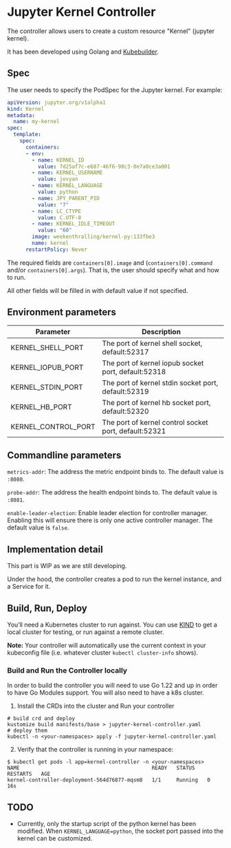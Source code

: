 # Jupyter Kernel Controller

The controller allows users to create a custom resource "Kernel" (jupyter kernel).

It has been developed using Golang and [Kubebuilder](https://book.kubebuilder.io/quick-start.html).

## Spec

The user needs to specify the PodSpec for the Jupyter kernel. For example:

```yaml
apiVersion: jupyter.org/v1alpha1
kind: Kernel
metadata:
  name: my-kernel
spec:
  template:
    spec:
      containers:
      - env:
        - name: KERNEL_ID
          value: 7d25af7c-e687-46f6-98c3-0e7a0ce3a001
        - name: KERNEL_USERNAME
          value: jovyan
        - name: KERNEL_LANGUAGE
          value: python
        - name: JPY_PARENT_PID
          value: "7"
        - name: LC_CTYPE
          value: C.UTF-8
        - name: KERNEL_IDLE_TIMEOUT
          value: "60"
        image: weekenthralling/kernel-py:133fbe3
        name: kernel
      restartPolicy: Never
```

The required fields are `containers[0].image` and (`containers[0].command` and/or `containers[0].args`). That is, the
user should specify what and how to run.

All other fields will be filled in with default value if not specified.

## Environment parameters

| Parameter           | Description                                           |
| ------------------- | ----------------------------------------------------- |
| KERNEL_SHELL_PORT   | The port of kernel shell socket, default:52317        |
| KERNEL_IOPUB_PORT   | The port of kernel iopub socket port, default:52318   |
| KERNEL_STDIN_PORT   | The port of kernel stdin socket port, default:52319   |
| KERNEL_HB_PORT      | The port of kernel hb socket port, default:52320      |
| KERNEL_CONTROL_PORT | The port of kernel control socket port, default:52321 |

## Commandline parameters

`metrics-addr`: The address the metric endpoint binds to. The default value is `:8080`.

`probe-addr`: The address the health endpoint binds to. The default value is `:8081`.

`enable-leader-election`: Enable leader election for controller manager. Enabling this will ensure there is only one
active controller manager. The default value is `false`.

## Implementation detail

This part is WIP as we are still developing.

Under the hood, the controller creates a pod to run the kernel instance, and a Service for it.

## Build, Run, Deploy

You’ll need a Kubernetes cluster to run against. You can use [KIND](https://sigs.k8s.io/kind) to get a local cluster for
testing, or run against a remote cluster.

**Note:** Your controller will automatically use the current context in your kubeconfig file (i.e. whatever
cluster `kubectl cluster-info` shows).

### Build and Run the Controller locally

In order to build the controller you will need to use Go 1.22 and up in order to have Go Modules support. You will also
need to have a k8s cluster.

1. Install the CRDs into the cluster and Run your controller

```shell
# build crd and deploy
kustomize build manifests/base > jupyter-kernel-controller.yaml
# deploy them
kubectl -n <your-namespaces> apply -f jupyter-kernel-controller.yaml
```

2. Verify that the controller is running in your namespace:

```
$ kubectl get pods -l app=kernel-controller -n <your-namespaces>
NAME                                           READY   STATUS    RESTARTS   AGE
kernel-controller-deployment-564d76877-mqsm8   1/1     Running   0          16s
```

## TODO

- Currently, only the startup script of the python kernel has been modified. When `KERNEL_LANGUAGE=python`, the socket
  port passed into the kernel can be customized.
